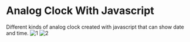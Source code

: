 # Analog Clock With Javascript
Different kinds of analog clock created with javascript that can show date and time.
![1](https://github.com/Rezamns/Analog-clock-with-javascript/assets/57560653/cc874561-fdb8-4503-b34d-b660d697a982)
![2](https://github.com/Rezamns/Analog-clock-with-javascript/assets/57560653/1c3ae117-58a9-47f9-adff-36a0ff215b86)
